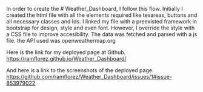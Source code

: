 In order to create the # Weather_Dashboard, I follow this flow.
Initially I created the html file with all the elements required like texareas, buttons and all necessary classes and Ids.
I linked my file with a preexisted framework in bootstrap for design, style and even font.
However, I override the style with a CSS file to improve accesibility.
The data was fetched and parsed with a js file.
the API used was openweathermap.org

Here is the link for my deployed page at Github.
https://ramflorez.github.io/Weather_Dashboard/

And here is a link to the screenshots of the deployed page.
https://github.com/ramflorez/Weather_Dashboard/issues/1#issue-853979022
